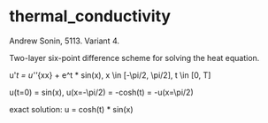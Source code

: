 # thermal_conductivity

Andrew Sonin, 5113. Variant 4.

Two-layer six-point difference scheme for solving the heat equation.

u'_t = u''_{xx} + e^t * sin(x), x \in [-\pi/2, \pi/2], t \in [0, T]

u(t=0) = sin(x), u(x=-\pi/2) = -cosh(t) = -u(x=\pi/2)

exact solution: u = cosh(t) * sin(x)
